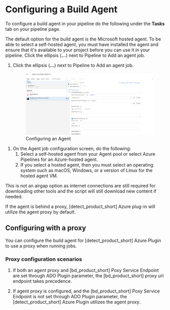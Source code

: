 # Configuring a Build Agent
To configure a build agent in your pipeline do the following under the **Tasks** tab on your pipeline page.

The default option for the build agent is the Microsoft hosted agent. To be able to select a self-hosted agent, you must have installed the agent and ensure that it's available to your project before you can use it in your pipeline. Click the ellipsis (**…**) next to Pipeline to Add an agent job.

1. Click the ellipsis (**…**) next to Pipeline to Add an agent job.

   <figure>
    <img src="../azureplugin/images/configuringagent.png"
         alt="Configuring an Agent">
    <figcaption>Configuring an Agent</figcaption>
</figure>

1. On the Agent job configuration screen, do the following:
   1. Select a self-hosted agent from your Agent pool or select Azure Pipelines for an Azure-hosted agent.
   1. If you select a hosted agent, then you must select an operating system such as macOS, Windows, or a version of Linux for the hosted agent VM.
   
<note type="tip">This is not an airgap option as internet connections are still required for downloading other tools and the script will still download new content if needed.</note>

<note type="note">If the agent is behind a proxy, [detect_product_short] Azure plug-in will utilize the agent proxy by default.</note>

## Configuring with a proxy

You can configure the build agent for [detect_product_short] Azure Plugin to use a proxy when running jobs.

### Proxy configuration scenarios

1. If both an agent proxy and [bd_product_short] Poxy Service Endpoint are set through ADO Plugin parameter, the [bd_product_short] proxy url endpoint takes precedence.

2. If agent proxy is configured, and the [bd_product_short] Poxy Service Endpoint is not set through ADO Plugin parameter, the [detect_product_short] Azure Plugin utilizes the agent proxy.
